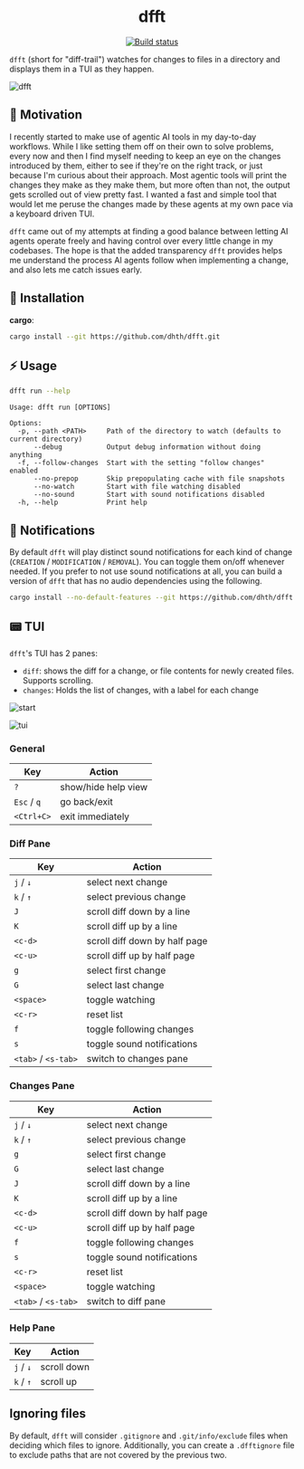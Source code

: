 <p align="center">
  <h1 align="center">dfft</h1>
  <p align="center">
    <a href="https://github.com/dhth/dfft/actions/workflows/main.yml"><img alt="Build status" src="https://img.shields.io/github/actions/workflow/status/dhth/dfft/main.yml?style=flat-square"></a>
  </p>
</p>

`dfft` (short for "diff-trail") watches for changes to files in a directory and
displays them in a TUI as they happen.

![dfft](https://github.com/user-attachments/assets/4f2b4182-87cb-47a4-bfb1-0aa45a8a24d0)

🤔 Motivation
---

I recently started to make use of agentic AI tools in my day-to-day workflows.
While I like setting them off on their own to solve problems, every now and then
I find myself needing to keep an eye on the changes introduced by them, either
to see if they're on the right track, or just because I'm curious about their
approach. Most agentic tools will print the changes they make as they make them,
but more often than not, the output gets scrolled out of view pretty fast. I
wanted a fast and simple tool that would let me peruse the changes made by these
agents at my own pace via a keyboard driven TUI.

`dfft` came out of my attempts at finding a good balance between letting AI
agents operate freely and having control over every little change in my
codebases. The hope is that the added transparency `dfft` provides helps me
understand the process AI agents follow when implementing a change, and also
lets me catch issues early.

💾 Installation
---

**cargo**:

```sh
cargo install --git https://github.com/dhth/dfft.git
```

⚡️ Usage
---

```bash
dfft run --help
```

```text
Usage: dfft run [OPTIONS]

Options:
  -p, --path <PATH>     Path of the directory to watch (defaults to current directory)
      --debug           Output debug information without doing anything
  -f, --follow-changes  Start with the setting "follow changes" enabled
      --no-prepop       Skip prepopulating cache with file snapshots
      --no-watch        Start with file watching disabled
      --no-sound        Start with sound notifications disabled
  -h, --help            Print help
```

🔔 Notifications
---

By default `dfft` will play distinct sound notifications for each kind of change
(`CREATION` / `MODIFICATION` / `REMOVAL`). You can toggle them on/off whenever
needed. If you prefer to not use sound notifications at all, you can build a
version of `dfft` that has no audio dependencies using the following.

```bash
cargo install --no-default-features --git https://github.com/dhth/dfft.git
```

📟 TUI
---

`dfft`'s TUI has 2 panes:

- `diff`: shows the diff for a change, or file contents for newly created files.
  Supports scrolling.
- `changes`: Holds the list of changes, with a label for each change

![start](https://tools.dhruvs.space/images/dfft/v0-1-0/start.png)

![tui](https://tools.dhruvs.space/images/dfft/v0-1-0/tui.png)

### General

| Key         | Action              |
|-------------|---------------------|
| `?`         | show/hide help view |
| `Esc` / `q` | go back/exit        |
| `<Ctrl+C>`  | exit immediately    |

### Diff Pane

| Key                 | Action                        |
|---------------------|-------------------------------|
| `j` / `↓`           | select next change            |
| `k` / `↑`           | select previous change        |
| `J`                 | scroll diff down by a line    |
| `K`                 | scroll diff up by a line      |
| `<c-d>`             | scroll diff down by half page |
| `<c-u>`             | scroll diff up by half page   |
| `g`                 | select first change           |
| `G`                 | select last change            |
| `<space>`           | toggle watching               |
| `<c-r>`             | reset list                    |
| `f`                 | toggle following changes      |
| `s`                 | toggle sound notifications    |
| `<tab>` / `<s-tab>` | switch to changes pane        |

### Changes Pane

| Key                 | Action                        |
|---------------------|-------------------------------|
| `j` / `↓`           | select next change            |
| `k` / `↑`           | select previous change        |
| `g`                 | select first change           |
| `G`                 | select last change            |
| `J`                 | scroll diff down by a line    |
| `K`                 | scroll diff up by a line      |
| `<c-d>`             | scroll diff down by half page |
| `<c-u>`             | scroll diff up by half page   |
| `f`                 | toggle following changes      |
| `s`                 | toggle sound notifications    |
| `<c-r>`             | reset list                    |
| `<space>`           | toggle watching               |
| `<tab>` / `<s-tab>` | switch to diff pane           |

### Help Pane

| Key       | Action      |
|-----------|-------------|
| `j` / `↓` | scroll down |
| `k` / `↑` | scroll up   |

Ignoring files
---

By default, `dfft` will consider `.gitignore` and `.git/info/exclude` files when
deciding which files to ignore. Additionally, you can create a `.dfftignore`
file to exclude paths that are not covered by the previous two.
